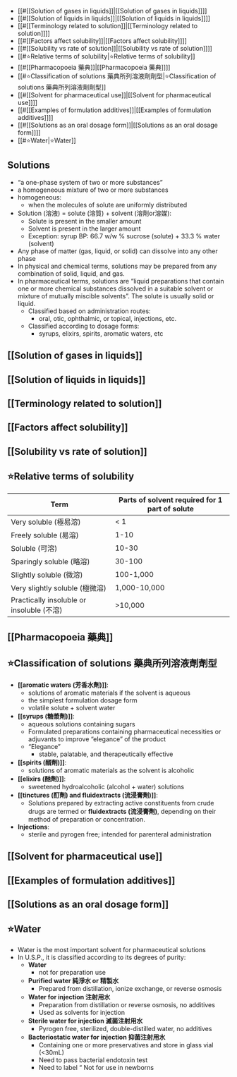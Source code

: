 - [[#[[Solution of gases in liquids]]|[[Solution of gases in liquids]]]]
- [[#[[Solution of liquids in liquids]]|[[Solution of liquids in liquids]]]]
- [[#[[Terminology related to solution]]|[[Terminology related to solution]]]]
- [[#[[Factors affect solubility]]|[[Factors affect solubility]]]]
- [[#[[Solubility vs rate of solution]]|[[Solubility vs rate of solution]]]]
- [[#⭐Relative terms of solubility|⭐Relative terms of solubility]]
- [[#[[Pharmacopoeia 藥典]]|[[Pharmacopoeia 藥典]]]]
- [[#⭐Classification of solutions 藥典所列溶液劑劑型|⭐Classification of solutions 藥典所列溶液劑劑型]]
- [[#[[Solvent for pharmaceutical use]]|[[Solvent for pharmaceutical use]]]]
- [[#[[Examples of formulation additives]]|[[Examples of formulation additives]]]]
- [[#[[Solutions as an oral dosage form]]|[[Solutions as an oral dosage form]]]]
- [[#⭐Water|⭐Water]]

## Solutions
- “a one-phase system of two or more substances” 
- a homogeneous mixture of two or more substances 
- homogeneous:
	-  when the molecules of solute are uniformly distributed 
- Solution (溶液) = solute (溶質) + solvent (溶劑or溶媒): 
	-  Solute is present in the smaller amount 
	-  Solvent is present in the larger amount 
	-  Exception: syrup BP: 66.7 w/w % sucrose (solute) + 33.3 % water (solvent) 
- Any phase of matter (gas, liquid, or solid) can dissolve into any other phase
- In physical and chemical terms, solutions may be prepared from any combination of solid, liquid, and gas. 
- In pharmaceutical terms, solutions are “liquid preparations that contain one or more chemical substances dissolved in a suitable solvent or mixture of mutually miscible solvents”. The solute is usually solid or liquid. 
	- Classified based on administration routes:
		- oral, otic, ophthalmic, or topical, injections, etc. 
	- Classified according to dosage forms:
		- syrups, elixirs, spirits, aromatic waters, etc
## [[Solution of gases in liquids]]
## [[Solution of liquids in liquids]]
## [[Terminology related to solution]]
## [[Factors affect solubility]]
## [[Solubility vs rate of solution]]
## ⭐Relative terms of solubility
| Term                                      | Parts of solvent required for 1 part of solute |
| ----------------------------------------- | ---------------------------------------------- |
| Very soluble (極易溶)                     | < 1                                            |
| Freely soluble (易溶)                     | 1-10                                           |
| Soluble (可溶)                            | 10-30                                          |
| Sparingly soluble (略溶)                  | 30-100                                         |
| Slightly soluble (微溶)                   | 100-1,000                                      |
| Very slightly soluble (極微溶)            | 1,000-10,000                                   |
| Practically insoluble or insoluble (不溶) | >10,000                                           |
## [[Pharmacopoeia 藥典]]
## ⭐Classification of solutions 藥典所列溶液劑劑型
- **[[aromatic waters (芳香水劑)]]**:
	- solutions of aromatic materials if the solvent is aqueous 
	- the simplest formulation dosage form 
	- volatile solute + solvent water 
- **[[syrups (糖漿劑)]]**: 
	- aqueous solutions containing sugars 
	- Formulated preparations containing pharmaceutical necessities or adjuvants to improve “elegance” of the product 
	- “Elegance” 
		- stable, palatable, and therapeutically effective
- **[[spirits (醑劑)]]**: 
	- solutions of aromatic materials as the solvent is alcoholic 
- **[[elixirs (酏劑)]]**: 
	- sweetened hydroalcoholic (alcohol + water) solutions 
- **[[tinctures (酊劑) and fluidextracts (流浸膏劑)]]**:
	- Solutions prepared by extracting active constituents from crude drugs are termed  or **fluidextracts (流浸膏劑)**, depending on their method of preparation or concentration. 
- **Injections**:
	- sterile and pyrogen free; intended for parenteral administration
## [[Solvent for pharmaceutical use]]
## [[Examples of formulation additives]]
## [[Solutions as an oral dosage form]]
## ⭐Water
- Water is the most important solvent for pharmaceutical solutions 
- In U.S.P., it is classified according to its degrees of purity: 
	- **Water** 
		- not for preparation use 
	- **Purified water 純淨水 or 精製水** 
		- Prepared from distillation, ionize exchange, or reverse osmosis 
	- **Water for injection 注射用水** 
		- Preparation from distillation or reverse osmosis, no additives 
		- Used as solvents for injection 
	- **Sterile water for injection 滅菌注射用水** 
		- Pyrogen free, sterilized, double-distilled water, no additives 
	- **Bacteriostatic water for injection 抑菌注射用水** 
		- Containing one or more preservatives and store in glass vial (<30mL) 
		- Need to pass bacterial endotoxin test 
		- Need to label “ Not for use in newborns
